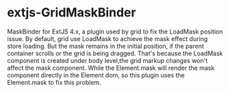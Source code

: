 extjs-GridMaskBinder
====================

MaskBinder for ExtJS 4.x, a plugin used by grid to fix the LoadMask position issue.
By default, grid use LoadMask to achieve the mask effect during store loading.
But the mask remains in the initial position, if the parent container scrolls or the grid is being dragged.
That's because the LoadMask component is created under body level,the grid markup changes won't affect the mask component.
While the Element.mask will render the mask component directly in the Element dom, so this plugin uses the Element.mask to fix this problem.

